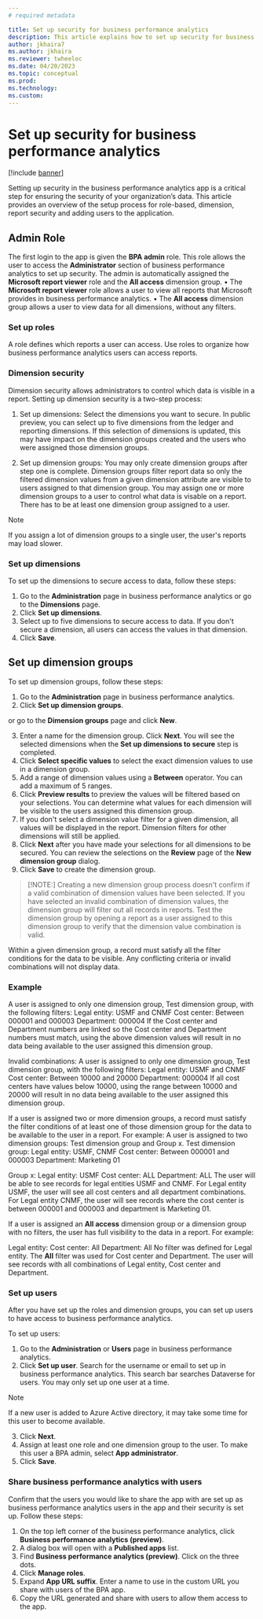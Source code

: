 ```yaml
---
# required metadata

title: Set up security for business performance analytics
description: This article explains how to set up security for business performance analytics
author: jkhaira7
ms.author: jkhaira
ms.reviewer: twheeloc 
ms.date: 04/20/2023
ms.topic: conceptual
ms.prod: 
ms.technology:
ms.custom:
---
```


# Set up security for business performance analytics

[!include [banner](../includes/banner.md)]


Setting up security in the business performance analytics app is a critical step for ensuring the security of your organization’s data. This article provides an overview of the setup process for role-based, dimension, report security and adding users to the application. 

## Admin Role
The first login to the app is given the **BPA admin** role. This role allows the user to access the **Administrator** section of business performance analytics to set up security. The admin is automatically assigned the **Microsoft report viewer** role and the **All access** dimension group. 
•	The **Microsoft report viewer** role allows a user to view all reports that Microsoft provides in business performance analytics. 
•	The **All access** dimension group allows a user to view data for all dimensions, without any filters. 

### Set up roles
A role defines which reports a user can access. Use roles to organize how business performance analytics users can access reports. 

### Dimension security
Dimension security allows administrators to control which data is visible in a report. Setting up dimension security is a two-step process:

1. Set up dimensions: Select the dimensions you want to secure. In public preview, you can select up to five dimensions from the ledger and reporting dimensions. If this selection of dimensions is updated, this may have impact on the dimension groups created and the users who were assigned those dimension groups. 

2. Set up dimension groups: You may only create dimension groups after step one is complete. Dimension groups filter report data so only the filtered dimension values from a given dimension attribute are visible to users assigned to that dimension group. You may assign one or more dimension groups to a user to control what data is visable on a report. There has to be at least one dimension group assigned to a user.  

>[!Note]
>If you assign a lot of dimension groups to a single user, the user's reports may load slower. 


### Set up dimensions 
To set up the dimensions to secure access to data, follow these steps:

1.	Go to the **Administration** page in business performance analytics or go to the **Dimensions** page. 
2.	Click **Set up dimensions**. 
3.	Select up to five dimensions to secure access to data. If you don't secure a dimension, all users can access the values in that dimension. 
4.	Click **Save**. 

## Set up dimension groups
To set up dimension groups, follow these steps:
1.	Go to the **Administration** page in business performance analytics. 
2.	Click **Set up dimension groups**.

or 
go to the **Dimension groups** page and click **New**.

3.	Enter a name for the dimension group. Click **Next**.
You will see the selected dimensions when the **Set up dimensions to secure** step is completed.
4. Click **Select specific values** to select the exact dimension values to use in a dimension group.
5. Add a range of dimension values using a **Between** operator. You can add a maximum of 5 ranges. 
6. Click **Preview results** to preview the values will be filtered based on your selections. You can determine what values for each dimension will be visible to the users assigned this dimension group.
7. If you don't select a dimension value filter for a given dimension, all values will be displayed in the report. Dimension filters for other dimensions will still be applied.
8. Click **Next** after you have made your selections for all dimensions to be secured. You can review the selections on the **Review** page of the **New dimension group** dialog. 
9. Click **Save** to create the dimension group.  

>[!NOTE:]
>Creating a new dimension group process doesn't confirm if a valid combination of dimension values have been selected. If you have selected an invalid combination of dimension values, the dimension group will filter out all records in reports. Test the dimension group by opening a report as a user assigned to this dimension group to verify that the dimension value combination is valid. 

Within a given dimension group, a record must satisfy all the filter conditions for the data to be visible. Any conflicting criteria or invalid combinations will not display data. 

### Example  

A user is assigned to only one dimension group, Test dimension group, with the following filters: 
Legal entity: USMF and CNMF
Cost center: Between 000001 and 000003
Department: 000004
If the Cost center and Department numbers are linked so the Cost center and Department numbers must match, using the above dimension values will result in no data being available to the user assigned this dimension group. 

Invalid combinations: A user is assigned to only one dimension group, Test dimension group, with the following filters: 
Legal entity: USMF and CNMF
Cost center: Between 10000 and 20000
Department: 000004
If all cost centers have values below 10000, using the range between 10000 and 20000 will result in no data being available to the user assigned this dimension group.
 
If a user is assigned two or more dimension groups, a record must satisfy the filter conditions of at least one of those dimension group for the data to be available to the user in a report. For example:
A user is assigned to two dimension groups: Test dimension group and Group x. 
Test dimension group: 
Legal entity: USMF, CNMF
Cost center: Between 000001 and 000003
Department: Marketing 01

Group x: 
Legal entity: USMF
Cost center: ALL
Department: ALL
The user will be able to see records for legal entities USMF and CNMF. For Legal entity USMF, the user will see all cost centers and all department combinations. For Legal entity CNMF, the user will see records where the cost center is between 000001 and 000003 and department is Marketing 01. 

If a user is assigned an **All access** dimension group or a dimension group with no filters, the user has full visibility to the data in a report. For example:

Legal entity: 
Cost center: All
Department: All
No filter was defined for Legal entity. The **All** filter was used for Cost center and Department. The user will see records with all combinations of Legal entity, Cost center and Department. 

### Set up users
After you have set up the roles and dimension groups, you can set up users to have access to business performance analytics.

To set up users: 
1.	Go to the **Administration** or **Users** page in business performance analytics.  
2.	Click **Set up user**. Search for the username or email to set up in business performance analytics. This search bar searches Dataverse for users. You may only set up one user at a time.

>[!Note]
>If a new user is added to Azure Active directory, it may take some time for this user to become available. 

3.	Click **Next**. 
5.	Assign at least one role and one dimension group to the user. To make this user a BPA admin, select **App administrator**. 
6.	Click **Save**.  

### Share business performance analytics with users 
Confirm that the users you would like to share the app with are set up as business performance analytics users in the app and their security is set up. 
Follow these steps: 
1.	On the top left corner of the business performance analytics, click **Business performance analytics (preview)**. 
2.	A dialog box will open with a **Published apps** list. 
3.	Find **Business performance analytics (preview)**. Click on the three dots.
4.	Click **Manage roles**. 
5.	Expand **App URL suffix**. Enter a name to use in the custom URL you share with users of the BPA app. 
6.	Copy the URL generated and share with users to allow them access to the app.


